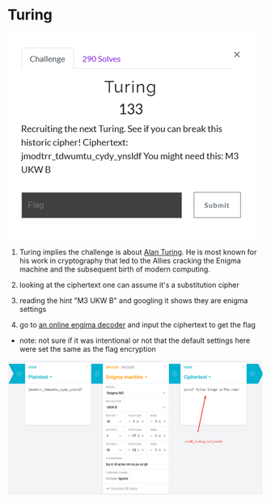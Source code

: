 # Turing

![](question.png)

1) Turing implies the challenge is about [Alan Turing](https://en.wikipedia.org/wiki/Alan_Turing). He is most known for his work in cryptography that led to the Allies cracking the Enigma machine and the subsequent birth of modern computing.  

2) looking at the ciphertext one can assume it's a substitution cipher

3) reading the hint "M3 UKW B" and googling it shows they are enigma settings

4) go to [an online engima decoder](https://cryptii.com/pipes/enigma-machine) and input the ciphertext to get the flag
 - note: not sure if it was intentional or not that the default settings here were set the same as the flag encryption

 ![](flag.png)
